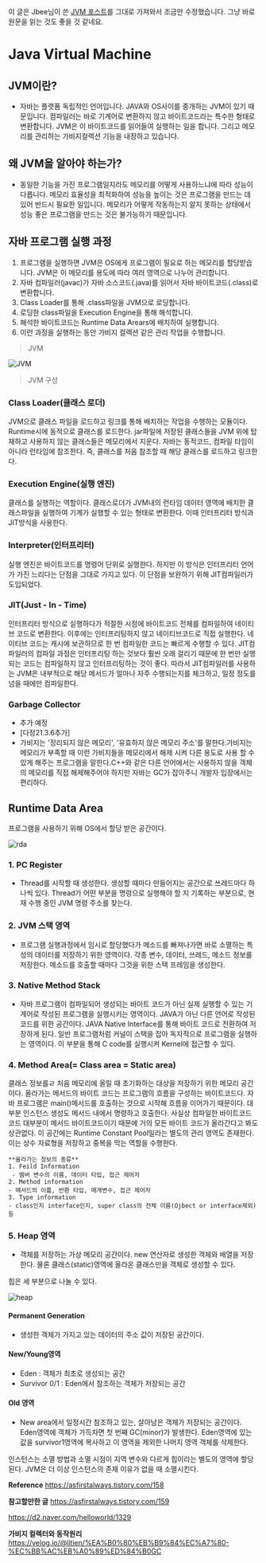 이 글은 Jbee님이 쓴 [JVM 포스트](https://asfirstalways.tistory.com/158)를 그대로 가져와서 조금만 수정했습니다. 그냥 바로 원문을 읽는 것도 좋을 것 같네요.


# Java Virtual Machine

## JVM이란?

- 자바는 플랫폼 독립적인 언어입니다. JAVA와 OS사이를 중개하는 JVM이 있기 때문입니다. 컴파일러는 바로 기계어로 변환하지 않고 바이트코드라는 특수한 형태로 변환합니다. JVM은 이 바이트코드를 읽어들여 실행하는 일을 합니다. 그리고 메모리를 관리하는 가비지컬렉션 기능을 내장하고 있습니다.

## 왜 JVM을 알아야 하는가?
- 동일한 기능을 가진 프로그램일지라도 메모리를 어떻게 사용하느냐에 따라 성능이 다릅니다. 메모리 효율성을 최적화하여 성능을 높이는 것은 프로그램을 만드는 데 있어 반드시 필요한 일입니다. 메모리가 어떻게 작동하는지 알지 못하는 상태에서 성능 좋은 프로그램을 만드는 것은 불가능하기 때문입니다.

## 자바 프로그램 실행 과정
1. 프로그램을 실행하면 JVM은 OS에게 프로그램이 필요로 하는 메모리를 할당받습니다. JVM은 이 메모리를 용도에 따라 여러 영역으로 나누어 관리합니다.
2. 자바 컴파일러(javac)가 자바 소스코드(.java)를 읽어서 자바 바이트코드(.class)로 변환합니다.
3. Class Loader를 통해 .class파일을 JVM으로 로딩합니다.
4. 로딩한 class파일을 Execution Engine을 통해 해석합니다.
5. 해석한 바이트코드는 Runtime Data Arears에 배치하여 실행합니다.
6. 이런 과정을 실행하는 동안 가비지 컬렉션 같은 관리 작업을 수행합니다.

> JVM

![JVM](https://t1.daumcdn.net/cfile/tistory/25616D45576B854C3F)

> JVM 구성

### Class Loader(클래스 로더)
 JVM으로 클래스 파일을 로드하고 링크를 통해 배치하는 작업을 수행하는 모듈이다. Runtime시에 동적으로 클래스를 로드한다. jar파일에 저장된 클래스들을 JVM 위에 탑재하고 사용하지 않는 클래스들은 메모리에서 지운다. 자바는 동적코드, 컴파일 타임이 아니라 런타임에 참조한다. 즉, 클래스를 처음 참조할 때 해당 클래스를 로드하고 링크한다.
 
 ### Execution Engine(실행 엔진)
 클래스를 실행하는 역할이다. 클래스로더가 JVM내의 런타임 데이터 영역에 배치한 클래스파일을 실행하여 기계가 실행할 수 있는 형태로 변환한다. 이때 인터프리터 방식과 JIT방식을 사용한다.
 
 ### Interpreter(인터프리터)
 실행 엔진은 바이트코드를 명령어 단위로 실행한다. 하지만 이 방식은 인터프리터 언어가 가진 느리다는 단점을 그대로 가지고 있다. 이 단점을 보완하기 위해 JIT컴파일러가 도입되었다.
 
 ### JIT(Just - In - Time)
 인터프리터 방식으로 실행하다가 적절한 시점에 바이트코드 전체를 컴파일하여 네이티브 코드로 변환한다. 이후에는 인터프리팅하지 않고 네이티브코드로 직접 실행한다. 네이티브 코드는 캐시에 보관하므로 한 번 컴파일한 코드는 빠르게 수행할 수 있다. JIT컴파일러의 컴파일 과정은 인터프리팅 하는 것보다 훨씬 오래 걸리기 때문에 한 번만 실행되는 코드는 컴파일하지 않고 인터프리팅하는 것이 좋다. 따라서 JIT컴파일러를 사용하는 JVM은 내부적으로 해당 메서드가 얼마나 자주 수행되는지를 체크하고, 일정 정도를 넘을 때에만 컴파일한다.

 ### Garbage Collector
 - 추가 예정
 - [다정21.3.6추가]
 - 가비지는 '정리되지 않은 메모리', '유효하지 않은 메모리 주소'를 말한다.가비지는 메모리가 부족할 때 이런 가비지들을 메모리에서 해제 시켜 다른 용도로 사용 할 수 있게 해주는 프로그램을 말한다.C++와 같은 다른 언어에서는 사용하지 않을 객체의 메모리를 직접 해제해주어야 하지만 자바는 GC가 잡아주니 개발자 입장에서는 편리하다.

 ## Runtime Data Area
프로그램을 사용하기 위해 OS에서 할당 받은 공간이다.

![rda](https://t1.daumcdn.net/cfile/tistory/275A103F576B85550D)

### 1. PC Register
- Thread를 시작할 때 생성한다. 생성할 때마다 만들어지는 공간으로 쓰레드마다 하나씩 있다. Thread가 어떤 부분을 명령으로 실행해야 할 지 기록하는 부분으로, 현재 수행 중인 JVM 명령 주소를 찾는다.

### 2. JVM 스택 영역
- 프로그램 실행과정에서 임시로 할당했다가 메소드를 빠져나가면 바로 소멸하는 특성의 데이터를 저장하기 위한 영역이다. 각종 변수, 데이터, 쓰레드, 메소드 정보를 저장한다. 메소드를 호출할 때마다 그것을 위한 스택 프레임을 생성한다.

### 3. Native Method Stack
- 자바 프로그램이 컴파일되어 생성되는 바이트 코드가 아닌 실제 실행할 수 있는 기계어로 작성된 프로그램을 실행시키는 영역이다. JAVA가 아닌 다른 언어로 작성된 코드를 위한 공간이다. JAVA Native Interface를 통해 바이트 코드로 전환하여 저장하게 된다. 일반 프로그램처럼 커널이 스택을 잡아 독자적으로 프로그램을 실행하는 영역이다. 이 부분을 통해 C code를 실행시켜 Kernel에 접근할 수 있다.

### 4. Method Area(= Class area = Static area)
클래스 정보를ㄹ 처음 메모리에 올릴 때 초기화하는 대상을 저장하기 위한 메모리 공간이다. 올라가는 메서드의 바이트 코드는 프로그램의 흐름을 구성하는 바이트코드다. 자바 프로그램은 main()메서드를 호출하는 것으로 시작해 흐름을 이어가기 때문이다. 대부분 인스턴스 생성도 메서드 내에서 명령하고 호출한다. 사실상 컴파일한 바이트코드 코드 대부분이 메서드 바이트코드이기 때문에 거의 모든 바이트 코드가 올라간다고 봐도 상관없다. 이 공간에는 Runtime Constant Pool일라는 별도의 관리 영역도 존재한다. 이는 상수 자료형을 저장하고 중복을 막는 역할을 수행한다.

    **올라가는 정보의 종류**
    1. Feild Information
     - 멤버 변수의 이름, 데이터 타입, 접근 제어자
    2. Method information
    - 메서드의 이륾, 반환 타입, 매개변수, 접근 제어자
    3. Type information
    - class인지 interface인지, super class의 전체 이름(Ojbect or interface제외) 등

### 5. Heap 영역
- 객체를 저장하는 가상 메모리 공간이다. new 연산자로 생성한 객체와 배열을 저장한다. 물론 클래스(static)영역에 올라온 클래스만을 객체로 생성할 수 있다.

힙은 세 부분으로 나눌 수 있다.

![heap](https://t1.daumcdn.net/cfile/tistory/266E283B576B8E060B)

#### Permanent Generation
- 생성한 객체가 가지고 있는 데이터의 주소 값이 저장된 공간이다.

#### New/Young영역
- Eden : 객체가 최초로 생성되는 공간
- Survivor 0/1 : Eden에서 참조하는 객체가 저장되는 공간

#### Old 영역
- New area에서 일정시간 참조하고 있는, 살아남은 객체가 저장되는 공간이다. Eden영역에 객체가 가득차면 첫 번째 GC(minor)가 발생한다. Eden영역에 있는 값을 survivor1영역에 복사하고 이 영역을 제외한 나머지 영역 객체를 삭제한다.

인스턴스는 소멸 방법과 소멸 시점이 지역 변수와 다르게 힙이라는 별도의 영역에 할당된다. JVM은 더 이상 인스턴스의 존재 이유가 없을 때 소멸시킨다.


**Reference**
https://asfirstalways.tistory.com/158

**참고할만한 글**
https://asfirstalways.tistory.com/159

https://d2.naver.com/helloworld/1329

**가비지 컬렉터와 동작원리**
https://velog.io/@litien/%EA%B0%80%EB%B9%84%EC%A7%80-%EC%BB%AC%EB%A0%89%ED%84%B0GC
